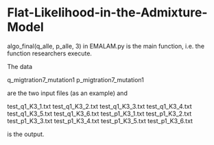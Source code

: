 # Flat-Likelihood-in-the-Admixture-Model

algo_final(q_alle, p_alle, 3) in EMALAM.py is the main function, i.e. the function researchers execute. 

The data 

q_migtration7_mutation1
p_migtration7_mutation1

are the two input files (as an example) and

test_q1_K3_1.txt
test_q1_K3_2.txt
test_q1_K3_3.txt
test_q1_K3_4.txt
test_q1_K3_5.txt
test_q1_K3_6.txt
test_p1_K3_1.txt
test_p1_K3_2.txt
test_p1_K3_3.txt
test_p1_K3_4.txt
test_p1_K3_5.txt
test_p1_K3_6.txt

is the output.

